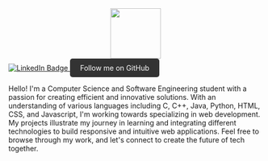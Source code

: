 <div id="header" align="center">
  <img src="https://media.giphy.com/media/M9gbBd9nbDrOTu1Mqx/giphy.gif" width="100"/>
</div>

<div id="badges">
  <a href="https://www.linkedin.com/in/gabriel-siles/">
    <img src="https://img.shields.io/badge/LinkedIn-blue?style=for-the-badge&logo=linkedin&logoColor=white" alt="LinkedIn Badge"/>
  </a>
  <a href="https://github.com/gabrielsiles" class="github-button">Follow me on GitHub</a>
</div>

<style>
  .github-button {
    display: inline-block;
    font-size: 1em;
    color: #fff;
    background-color: #333;
    padding: 10px 20px;
    border-radius: 5px;
    text-decoration: none;
    transition: background-color 0.3s ease;
  }
  .github-button:hover {
    background-color: #111;
  }
</style>

<p>Hello! I'm a Computer Science and Software Engineering student with a passion for creating efficient and innovative solutions. With an understanding of various languages including C, C++, Java, Python, HTML, CSS, and Javascript, I'm working towards specializing in web development. My projects illustrate my journey in learning and integrating different technologies to build responsive and intuitive web applications. Feel free to browse through my work, and let's connect to create the future of tech together.</p>
